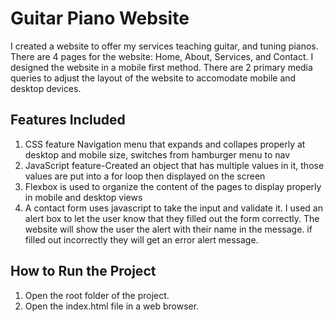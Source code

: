 
# Guitar Piano Website
I created a website to offer my services teaching guitar, and tuning pianos. There are 4 pages for the website: Home, About, Services, and Contact. I designed the website in a mobile first method. There are 2 primary media queries to adjust the layout of the website to accomodate mobile and desktop devices.

## Features Included
1. CSS feature Navigation menu that expands and collapes properly at desktop and mobile size, switches from hamburger menu to nav
2. JavaScript feature-Created an object that has multiple values in it, those values are put into a for loop then displayed on the screen
3. Flexbox is used to organize the content of the pages to display properly in mobile and desktop views
4. A contact form uses javascript to take the input and validate it. I used an alert box to let the user know that they filled out the form correctly. The website will show the user the alert with their name in the message. if filled out incorrectly they will get an error alert message.

## How to Run the Project
1. Open the root folder of the project.
2. Open the index.html file in a web browser.
